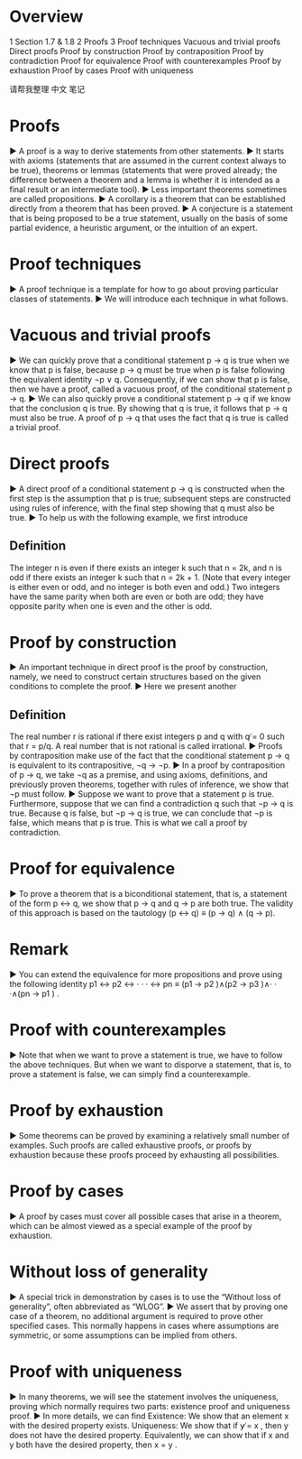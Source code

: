 # Overview
1 Section 1.7 & 1.8
2 Proofs
3 Proof techniques
Vacuous and trivial proofs
Direct proofs
Proof by construction
Proof by contraposition
Proof by contradiction
Proof for equivalence
Proof with counterexamples
Proof by exhaustion
Proof by cases
Proof with uniqueness

请帮我整理 中文 笔记
# Proofs
▶ A proof is a way to derive statements from other statements.
▶ It starts with axioms (statements that are assumed in the
current context always to be true), theorems or lemmas
(statements that were proved already; the difference between
a theorem and a lemma is whether it is intended as a final
result or an intermediate tool).
▶ Less important theorems sometimes are called propositions.
▶ A corollary is a theorem that can be established directly from
a theorem that has been proved.
▶ A conjecture is a statement that is being proposed to be a
true statement, usually on the basis of some partial evidence,
a heuristic argument, or the intuition of an expert.
# Proof techniques
▶ A proof technique is a template for how to go about proving
particular classes of statements.
▶ We will introduce each technique in what follows.
# Vacuous and trivial proofs
▶ We can quickly prove that a conditional statement p → q is
true when we know that p is false, because p → q must be
true when p is false following the equivalent identity ¬p ∨ q.
Consequently, if we can show that p is false, then we have a
proof, called a vacuous proof, of the conditional statement
p → q.
▶ We can also quickly prove a conditional statement p → q if we
know that the conclusion q is true. By showing that q is true,
it follows that p → q must also be true. A proof of p → q
that uses the fact that q is true is called a trivial proof.
# Direct proofs
▶ A direct proof of a conditional statement p → q is constructed
when the first step is the assumption that p is true;
subsequent steps are constructed using rules of inference, with
the final step showing that q must also be true.
▶ To help us with the following example, we first introduce
## Definition
The integer n is even if there exists an integer k such that n = 2k,
and n is odd if there exists an integer k such that n = 2k + 1.
(Note that every integer is either even or odd, and no integer is
both even and odd.) Two integers have the same parity when both
are even or both are odd; they have opposite parity when one is
even and the other is odd.
# Proof by construction
▶ An important technique in direct proof is the proof by
construction, namely, we need to construct certain structures
based on the given conditions to complete the proof.
▶ Here we present another
## Definition
The real number r is rational if there exist integers p and q with
q ̸= 0 such that r = p/q. A real number that is not rational is
called irrational.
▶ Proofs by contraposition make use of the fact that the
conditional statement p → q is equivalent to its
contrapositive, ¬q → ¬p.
▶ In a proof by contraposition of p → q, we take ¬q as a
premise, and using axioms, definitions, and previously proven
theorems, together with rules of inference, we show that ¬p
must follow.
▶ Suppose we want to prove that a statement p is true.
Furthermore, suppose that we can find a contradiction q such
that ¬p → q is true. Because q is false, but ¬p → q is true,
we can conclude that ¬p is false, which means that p is true.
This is what we call a proof by contradiction.
# Proof for equivalence
▶ To prove a theorem that is a biconditional statement, that is,
a statement of the form p ↔ q, we show that p → q and
q → p are both true. The validity of this approach is based on
the tautology
(p ↔ q) ≡ (p → q) ∧ (q → p).
# Remark
▶ You can extend the equivalence for more propositions and
prove using the following identity
p1 ↔ p2 ↔ · · · ↔ pn ≡ (p1 → p2 )∧(p2 → p3 )∧· · ·∧(pn → p1 ) .
# Proof with counterexamples
▶ Note that when we want to prove a statement is true, we
have to follow the above techniques. But when we want to
disporve a statement, that is, to prove a statement is false, we
can simply find a counterexample.
# Proof by exhaustion
▶ Some theorems can be proved by examining a relatively small
number of examples. Such proofs are called exhaustive
proofs, or proofs by exhaustion because these proofs
proceed by exhausting all possibilities.
# Proof by cases
▶ A proof by cases must cover all possible cases that arise in a
theorem, which can be almost viewed as a special example of
the proof by exhaustion.
# Without loss of generality
▶ A special trick in demonstration by cases is to use the
“Without loss of generality”, often abbreviated as “WLOG”.
▶ We assert that by proving one case of a theorem, no
additional argument is required to prove other specified cases.
This normally happens in cases where assumptions are
symmetric, or some assumptions can be implied from others.
# Proof with uniqueness
▶ In many theorems, we will see the statement involves the
uniqueness, proving which normally requires two parts:
existence proof and uniqueness proof.
▶ In more details, we can find
Existence: We show that an element x with the desired
property exists.
Uniqueness: We show that if y ̸= x , then y does not have the
desired property. Equivalently, we can show that if x and y
both have the desired property, then x = y .
